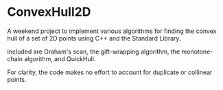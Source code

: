ConvexHull2D
============

A weekend project to implement various algorithms for finding the convex hull of a set of 2D points using C++ and the Standard Library.

Included are Graham's scan, the gift-wrapping algorithm, the monotone-chain algorithm, and QuickHull.

For clarity, the code makes no effort to account for duplicate or collinear points.



